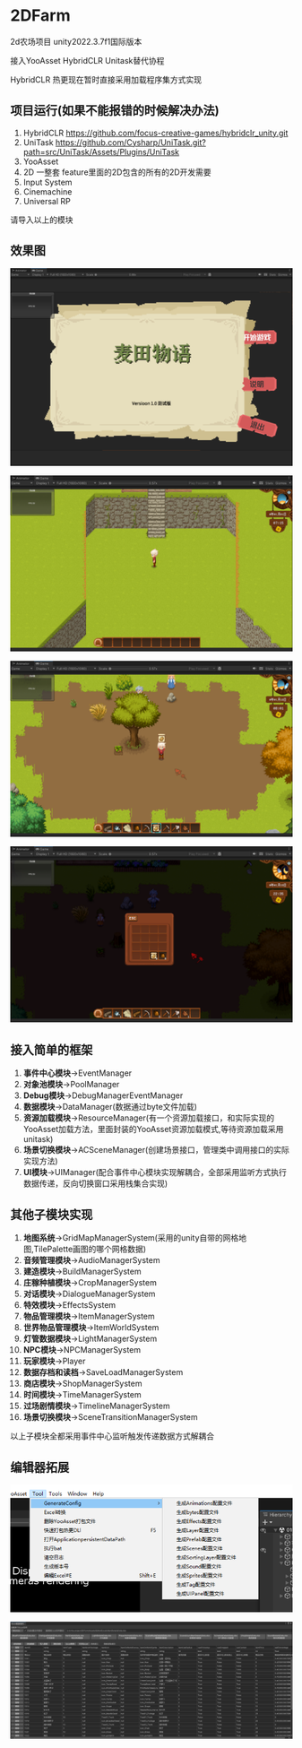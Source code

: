 # 2DFarm

2d农场项目 unity2022.3.7f1国际版本

接入YooAsset HybridCLR Unitask替代协程

HybridCLR 热更现在暂时直接采用加载程序集方式实现

## 项目运行(如果不能报错的时候解决办法)

1. HybridCLR https://github.com/focus-creative-games/hybridclr_unity.git
2. UniTask https://github.com/Cysharp/UniTask.git?path=src/UniTask/Assets/Plugins/UniTask
3. YooAsset
4. 2D 一整套 feature里面的2D包含的所有的2D开发需要
5. Input System
6. Cinemachine
7. Universal RP

请导入以上的模块

## 效果图

![Alt text](FarmImage/1.png)

![Alt text](FarmImage/2.png)

![Alt text](FarmImage/3.png)

![Alt text](FarmImage/4.png)

## 接入简单的框架

1. **事件中心模块**->EventManager
2. **对象池模块**->PoolManager
3. **Debug模块**->DebugManagerEventManager
4. **数据模块**->DataManager(数据通过byte文件加载)
5. **资源加载模块**->ResourceManager(有一个资源加载接口，和实际实现的YooAsset加载方法，里面封装的YooAsset资源加载模式,等待资源加载采用unitask)
6. **场景切换模块**->ACSceneManager(创建场景接口，管理类中调用接口的实际实现方法)
7. **UI模块**->UIManager(配合事件中心模块实现解耦合，全部采用监听方式执行数据传递，反向切换窗口采用栈集合实现)

## 其他子模块实现

1. **地图系统**->GridMapManagerSystem(采用的unity自带的网格地图,TilePalette画图的哪个网格数据)
2. **音频管理模块**->AudioManagerSystem
3. **建造模块**->BuildManagerSystem
4. **庄稼种植模块**->CropManagerSystem
5. **对话模块**->DialogueManagerSystem
6. **特效模块**->EffectsSystem
7. **物品管理模块**->ItemManagerSystem
8. **世界物品管理模块**->ItemWorldSystem
9. **灯管数据模块**->LightManagerSystem
10. **NPC模块**->NPCManagerSystem
11. **玩家模块**->Player
12. **数据存档和读档**->SaveLoadManagerSystem
13. **商店模块**->ShopManagerSystem
14. **时间模块**->TimeManagerSystem
15. **过场剧情模块**->TimelineManagerSystem
16. **场景切换模块**->SceneTransitionManagerSystem

以上子模块全都采用事件中心监听触发传递数据方式解耦合

## 编辑器拓展

![Alt text](FarmImage/5.png)

![Alt text](FarmImage/6.png)
